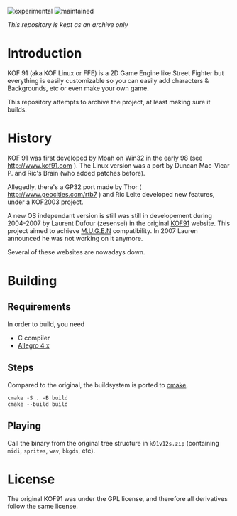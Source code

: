 
![experimental](https://img.shields.io/badge/stability%3F-experimental-orange.svg)
![maintained](https://img.shields.io/maintenance/yes/2003.svg)

*This repository is kept as an archive only*

# Introduction

KOF 91 (aka KOF Linux or FFE) is a 2D Game Engine like Street Fighter but everything is easily customizable so you can easily add characters & Backgrounds, etc or even make your own game.

This repository attempts to archive the project, at least making sure it builds.

# History

KOF 91 was first developed by Moah on Win32 in the early 98 (see http://www.kof91.com ). The Linux version was a port by Duncan Mac-Vicar P. and Ric's Brain (who added patches before).

Allegedly, there's a GP32 port made by Thor ( http://www.geocities.com/rtb7 ) and Ric Leite developed new features, under a KOF2003 project.

A new OS independant version is still was still in developement during 2004-2007 by Laurent Dufour (zesensei) in the original [KOF91](http://kof91.sourceforge.net) website. This project aimed to achieve [M.U.G.E.N](https://en.wikipedia.org/wiki/M.U.G.E.N) compatibility. In 2007 Lauren announced he was not working on it anymore.

Several of these websites are nowadays down.

# Building

## Requirements

In order to build, you need

* C compiler
* [Allegro 4.x](http://liballeg.org/)

## Steps

Compared to the original, the buildsystem is ported to [cmake](https://cmake.org/).

```
cmake -S . -B build
cmake --build build
```

## Playing

Call the binary from the original tree structure in `k91v12s.zip` (containing
`midi`, `sprites`, `wav`, `bkgds`, etc).

# License

The original KOF91 was under the GPL license, and therefore all derivatives follow the same license.
